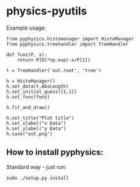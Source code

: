 physics-pyutils
===============

Example usage:

    from pyphysics.histomanager import HistoManager
    from pyphysics.treehandler import TreeHandler

    def funz(P, x):
        return P[0]*np.exp(-x/P[1])

    t = TreeHandler('out.root', 'tree')

    h = HistoManager()
    h.set_data(t.AbsLength)
    h.set_initial_guess([1,1])
    h.set_func(funz)

    h.fit_and_draw()

    h.set_title("Plot title")
    h.set_xlabel("x Data")
    h.set_ylabel("y Data")
    h.save("out.png")

How to install pyphysics:
-------------------------

Standard way - just run:

    sudo ./setup.py install